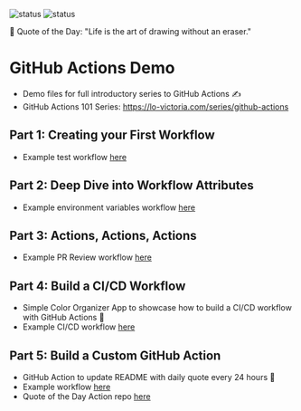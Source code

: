 ![status](https://github.com/victoria-lo/github-action-demo/actions/workflows/ci-cd.yml/badge.svg)
![status](https://github.com/victoria-lo/github-action-demo/actions/workflows/qotd.yml/badge.svg)

<!-- start quote -->
💬 Quote of the Day: "Life is the art of drawing without an eraser."
<!-- end quote -->

# GitHub Actions Demo
- Demo files for full introductory series to GitHub Actions ✍️
- GitHub Actions 101 Series: https://lo-victoria.com/series/github-actions

## Part 1: Creating your First Workflow
- Example test workflow [here](https://github.com/victoria-lo/github-action-demo/blob/main/.github/workflows/test.yml)

## Part 2: Deep Dive into Workflow Attributes
- Example environment variables workflow [here](https://github.com/victoria-lo/github-action-demo/blob/main/.github/workflows/env_tutorial.yml)

## Part 3: Actions, Actions, Actions
- Example PR Review workflow [here](https://github.com/victoria-lo/github-action-demo/blob/main/.github/workflows/PR_action_example.yml)

## Part 4: Build a CI/CD Workflow
- Simple Color Organizer App to showcase how to build a CI/CD workflow with GitHub Actions 🎨
- Example CI/CD workflow [here](https://github.com/victoria-lo/github-action-demo/blob/main/.github/workflows/ci-cd.yml)

## Part 5: Build a Custom GitHub Action
- GitHub Action to update README with daily quote every 24 hours 💬
- Example workflow [here](https://github.com/victoria-lo/github-action-demo/blob/main/.github/workflows/qotd.yml)
- Quote of the Day Action repo [here](https://github.com/victoria-lo/qotd-github-action)
